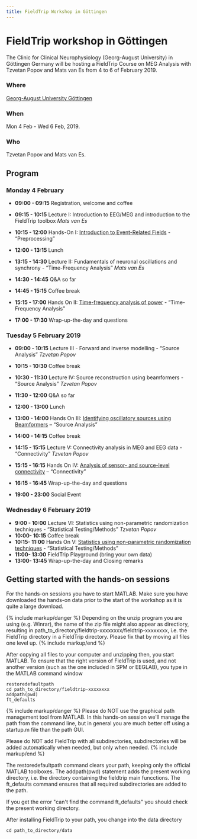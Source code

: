 ```yaml
---
title: FieldTrip Workshop in Göttingen
---
```


# FieldTrip workshop in Göttingen

The Clinic for Clinical Neurophysiology (Georg-August University) in Göttingen Germany will be hosting a FieldTrip Course on MEG Analysis 
with Tzvetan Popov and Mats van Es from 4 to 6 of February 2019.

### Where

[Georg-August University Göttingen](https://www.uni-goettingen.de/en/1.html)  

### When

Mon 4 Feb - Wed 6 Feb, 2019.

### Who

Tzvetan Popov and Mats van Es.

## Program

### Monday 4 February

-   **09:00 - 09:15**   Registration, welcome and coffee
-   **09:15 - 10:15**   Lecture I: Introduction to EEG/MEG and introduction to the FieldTrip toolbox _Mats van Es_
-   **10:15 - 12:00**   Hands-On I: [Introduction to Event-Related Fields](/tutorial/eventrelatedaveraging) - “Preprocessing”
-   **12:00 - 13:15**   Lunch

-   **13:15 - 14:30**   Lecture II: Fundamentals of neuronal oscillations and synchrony - “Time-Frequency Analysis” _Mats van Es_
-   **14:30 - 14:45**   Q&A so far
-   **14:45 - 15:15**   Coffee break
-   **15:15 - 17:00**   Hands On II: [Time-frequency analysis of power](/tutorial/timefrequencyanalysis) - “Time-Frequency Analysis”
-   **17:00 - 17:30**   Wrap-up-the-day and questions


### Tuesday  5 February 2019

-   **09:00 - 10:15**    Lecture III - Forward and inverse modelling  - “Source Analysis” _Tzvetan Popov_
-   **10:15 - 10:30**    Coffee break
-   **10:30 - 11:30**    Lecture IV: Source reconstruction using beamformers - “Source Analysis” _Tzvetan Popov_
-   **11:30 - 12:00**    Q&A so far
-   **12:00 - 13:00**    Lunch

-   **13:00 - 14:00**   Hands On III: [Identifying oscillatory sources using Beamformers](/tutorial/beamformer) – “Source Analysis” 
-   **14:00 - 14:15**   Coffee break
-   **14:15 - 15:15**   Lecture V: Connectivity analysis in MEG and EEG data - “Connectivity” _Tzvetan Popov_
-   **15:15 - 16:15**   Hands On IV: [Analysis of sensor- and source-level connectivity](/tutorial/connectivity) – “Connectivity”
-   **16:15 - 16:45**   Wrap-up-the-day and questions
-   **19:00 - 23:00**   Social Event


### Wednesday  6 February 2019

-   **9:00 - 10:00**   Lecture VI: Statistics using non-parametric randomization techniques - “Statistical Testing/Methods” _Tzvetan Popov_
-   **10:00- 10:15**   Coffee break
-   **10:15- 11:00**   Hands On V: [Statistics using non-parametric randomization techniques](/tutorial/cluster_permutation_timelock) - “Statistical Testing/Methods”
-   **11:00- 13:00**   FieldTrip Playground (bring your own data)
-   **13:00- 13:45**   Wrap-up-the-day and Closing remarks


## Getting started with the hands-on sessions

For the hands-on sessions you have to start MATLAB. Make sure you have downloaded the hands-on data prior to the start of the workshop as it is quite a large download.

{% include markup/danger %}
Depending on the unzip program you are using (e.g. Winrar), the name of the zip file might also appear as directiory, resulting in path_to_directory/fieldtrip-xxxxxxxx/fieldtrip-xxxxxxxx, i.e. the FieldTrip directory in a FieldTrip directory. Please fix that by moving all files one level up.
{% include markup/end %}

After copying all files to your computer and unzipping then, you start MATLAB. To ensure that the right version of FieldTrip is used, and not another version (such as the one included in SPM or EEGLAB), you type in the MATLAB command window

    restoredefaultpath
    cd path_to_directory/fieldtrip-xxxxxxxx
    addpath(pwd)
    ft_defaults

{% include markup/danger %}
Please do NOT use the graphical path management tool from MATLAB. In this hands-on session we'll manage the path from the command line, but in general you are much better off using a startup.m file than the path GUI.

Please do NOT add FieldTrip with all subdirectories, subdirectories will be added automatically when needed, but only when needed.
{% include markup/end %}

The restoredefaultpath command clears your path, keeping only the
official MATLAB toolboxes. The addpath(pwd) statement adds the
present working directory, i.e. the directory containing the fieldtrip
main funcctions. The ft_defaults command ensures that all required
subdirectories are added to the path.

If you get the error "can't find the command ft_defaults" you should check the present working directory.

After installing FieldTrip to your path, you change into the data directory

    cd path_to_directory/data
